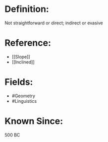 

# Definition:
Not straightforward or direct; indirect or evasive

# Reference:
- [[Slope]]
- [[Inclined]]

# Fields: 
- #Geometry
- #Linguistics

# Known Since:
500 BC

